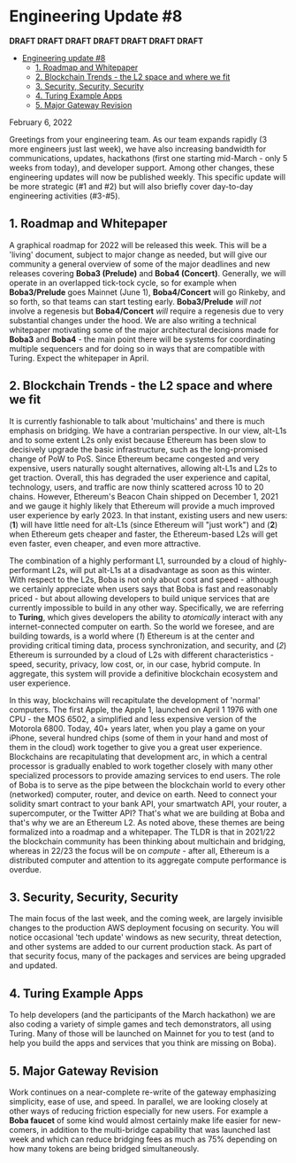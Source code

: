 # Engineering Update #8

**DRAFT DRAFT DRAFT DRAFT DRAFT DRAFT DRAFT**

- [Engineering update #8](#engineering-update--8)
  * [1. Roadmap and Whitepaper](#1-roadmap-and-whitepaper)
  * [2. Blockchain Trends - the L2 space and where we fit](#2-blockchain-trends---the-l2-space-and-where-we-fit)
  * [3. Security, Security, Security](#3-security--security--security)
  * [4. Turing Example Apps](#4-turing-example-apps)
  * [5. Major Gateway Revision](#5-major-gateway-revision)

February 6, 2022

Greetings from your engineering team. As our team expands rapidly (3 more engineers just last week), we have also increasing bandwidth for communications, updates, hackathons (first one starting mid-March - only 5 weeks from today), and developer support. Among other changes, these engineering updates will now be published weekly. This specific update will be more strategic (#1 and #2) but will also briefly cover day-to-day engineering activities (#3-#5). 

## 1. Roadmap and Whitepaper

A graphical roadmap for 2022 will be released this week. This will be a 'living' document, subject to major change as needed, but will give our community a general overview of some of the major deadlines and new releases covering **Boba3 (Prelude)** and **Boba4 (Concert)**. Generally, we will operate in an overlapped tick-tock cycle, so for example when **Boba3/Prelude** goes Mainnet (June 1), **Boba4/Concert** will go Rinkeby, and so forth, so that teams can start testing early. **Boba3/Prelude** _will not_ involve a regenesis but **Boba4/Concert** _will_ require a regenesis due to very substantial changes under the hood. We are also writing a technical whitepaper motivating some of the major architectural decisions made for **Boba3** and **Boba4** - the main point there will be systems for coordinating multiple sequencers and for doing so in ways that are compatible with Turing. Expect the whitepaper in April. 

## 2. Blockchain Trends - the L2 space and where we fit

It is currently fashionable to talk about 'multichains' and there is much emphasis on bridging. We have a contrarian perspective. In our view, alt-L1s and to some extent L2s only exist because Ethereum has been slow to decisively upgrade the basic infrastructure, such as the long-promised change of PoW to PoS. Since Ethereum became congested and very expensive, users naturally sought alternatives, allowing alt-L1s and L2s to get traction. Overall, this has degraded the user experience and capital, technology, users, and traffic are now thinly scattered across 10 to 20 chains. However, Ethereum's Beacon Chain shipped on December 1, 2021 and we gauge it highly likely that Ethereum will provide a much improved user experience by early 2023. In that instant, existing users and new users: (**1**) will have little need for alt-L1s (since Ethereum will "just work") and (**2**) when Ethereum gets cheaper and faster, the Ethereum-based L2s will get even faster, even cheaper, and even more attractive. 

The combination of a highly performant L1, surrounded by a cloud of highly-performant L2s, will put alt-L1s at a disadvantage as soon as this winter. With respect to the L2s, Boba is not only about cost and speed - although we certainly appreciate when users says that Boba is fast and reasonably priced - but about allowing developers to build unique services that are currently impossible to build in any other way. Specifically, we are referring to **Turing**, which gives developers the ability to _atomically_ interact with any internet-connected computer on earth. So the world we foresee, and are building towards, is a world where (*1*) Ethereum is at the center and providing critical timing data, process synchronization, and security, and (*2*) Ethereum is surrounded by a cloud of L2s with different characteristics - speed, security, privacy, low cost, or, in our case, hybrid compute. In aggregate, this system will provide a definitive blockchain ecosystem and user experience.

In this way, blockchains will recapitulate the development of 'normal' computers. The first Apple, the Apple 1, launched on April 1 1976 with one CPU - the MOS 6502, a simplified and less expensive version of the Motorola 6800. Today, 40+ years later, when you play a game on your iPhone, several hundred chips (some of them in your hand and most of them in the cloud) work together to give you a great user experience. Blockchains are recapitulating that development arc, in which a central processor is gradually enabled to work together closely with many other specialized processors to provide amazing services to end users. The role of Boba is to serve as the pipe between the blockchain world to every other (networked) computer, router, and device on earth. Need to connect your solidity smart contract to your bank API, your smartwatch API, your router, a supercomputer, or the Twitter API? That's what we are building at Boba and that's why we are an Ethereum L2. As noted above, these themes are being formalized into a roadmap and a whitepaper. The TLDR is that in 2021/22 the blockchain community has been thinking about multichain and bridging, whereas in 22/23 the focus will be on _compute_ - after all, Ethereum is a distributed computer and attention to its aggregate compute performance is overdue. 

## 3. Security, Security, Security

The main focus of the last week, and the coming week, are largely invisible changes to the production AWS deployment focusing on security. You will notice occasional 'tech update' windows as new security, threat detection, and other systems are added to our current production stack. As part of that security focus, many of the packages and services are being upgraded and updated.      

## 4. Turing Example Apps

To help developers (and the participants of the March hackathon) we are also coding a variety of simple games and tech demonstrators, all using Turing. Many of those will be launched on Mainnet for you to test (and to help you build the apps and services that you think are missing on Boba).

## 5. Major Gateway Revision

Work continues on a near-complete re-write of the gateway emphasizing simplicity, ease of use, and speed. In parallel, we are looking closely at other ways of reducing friction especially for new users. For example a **Boba faucet** of some kind would almost certainly make life easier for new-comers, in addition to the multi-bridge capability that was launched last week and which can reduce bridging fees as much as 75% depending on how many tokens are being bridged simultaneously. 

